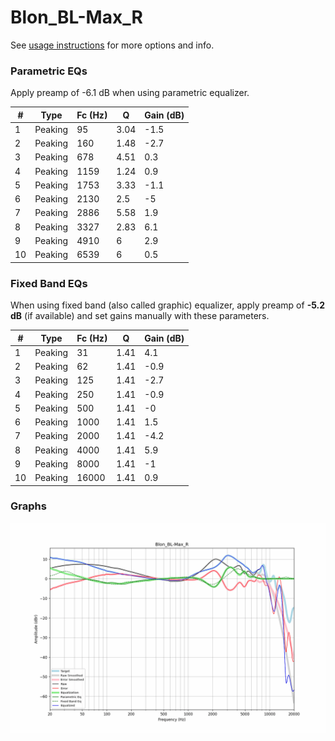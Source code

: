 # Blon_BL-Max_R
See [usage instructions](https://github.com/jaakkopasanen/AutoEq#usage) for more options and info.

### Parametric EQs
Apply preamp of -6.1 dB when using parametric equalizer.

|   # | Type    |   Fc (Hz) |    Q |   Gain (dB) |
|-----|---------|-----------|------|-------------|
|   1 | Peaking |        95 | 3.04 |        -1.5 |
|   2 | Peaking |       160 | 1.48 |        -2.7 |
|   3 | Peaking |       678 | 4.51 |         0.3 |
|   4 | Peaking |      1159 | 1.24 |         0.9 |
|   5 | Peaking |      1753 | 3.33 |        -1.1 |
|   6 | Peaking |      2130 | 2.5  |        -5   |
|   7 | Peaking |      2886 | 5.58 |         1.9 |
|   8 | Peaking |      3327 | 2.83 |         6.1 |
|   9 | Peaking |      4910 | 6    |         2.9 |
|  10 | Peaking |      6539 | 6    |         0.5 |

### Fixed Band EQs
When using fixed band (also called graphic) equalizer, apply preamp of **-5.2 dB** (if available) and set gains manually with these parameters.

|   # | Type    |   Fc (Hz) |    Q |   Gain (dB) |
|-----|---------|-----------|------|-------------|
|   1 | Peaking |        31 | 1.41 |         4.1 |
|   2 | Peaking |        62 | 1.41 |        -0.9 |
|   3 | Peaking |       125 | 1.41 |        -2.7 |
|   4 | Peaking |       250 | 1.41 |        -0.9 |
|   5 | Peaking |       500 | 1.41 |        -0   |
|   6 | Peaking |      1000 | 1.41 |         1.5 |
|   7 | Peaking |      2000 | 1.41 |        -4.2 |
|   8 | Peaking |      4000 | 1.41 |         5.9 |
|   9 | Peaking |      8000 | 1.41 |        -1   |
|  10 | Peaking |     16000 | 1.41 |         0.9 |

### Graphs
![](./Blon_BL-Max_R.png)
